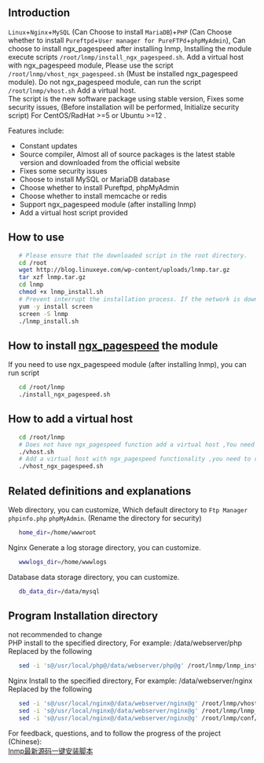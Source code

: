 ## Introduction

   `Linux`+`Nginx`+`MySQL` (Can Choose to install `MariaDB`)+`PHP` (Can Choose whether to install `Pureftpd`+`User manager for PureFTPd`+`phpMyAdmin`), Can choose to install ngx_pagespeed after installing lnmp, Installing the module execute scripts `/root/lnmp/install_ngx_pagespeed.sh`. Add a virtual host with ngx_pagespeed module, Please use the script `/root/lnmp/vhost_ngx_pagespeed.sh` (Must be installed ngx_pagespeed module). Do not ngx_pagespeed module, can run the script `/root/lnmp/vhost.sh` Add a virtual host. <br /> 
   The script is the new software package using stable version, Fixes some security issues, (Before installation will be performed, Initialize security script) For CentOS/RadHat >=5 or Ubuntu >=12 .<br />

   Features include:
- Constant updates 
- Source compiler, Almost all of source packages is the latest stable version and downloaded from the official website
- Fixes some security issues 
- Choose to install MySQL or MariaDB database 
- Choose whether to install Pureftpd, phpMyAdmin 
- Choose whether to install memcache or redis
- Support ngx_pagespeed module (after installing lnmp)
- Add a virtual host script provided 

## How to use 

```bash
   # Please ensure that the downloaded script in the root directory.
   cd /root
   wget http://blog.linuxeye.com/wp-content/uploads/lnmp.tar.gz
   tar xzf lnmp.tar.gz
   cd lnmp
   chmod +x lnmp_install.sh
   # Prevent interrupt the installation process. If the network is down, you can execute commands `srceen -r lnmp` network reconnect the installation window.
   yum -y install screen
   screen -S lnmp
   ./lnmp_install.sh
```

## How to install [ngx_pagespeed](https://github.com/pagespeed/ngx_pagespeed) the module 
   If you need to use ngx_pagespeed module (after installing lnmp), you can run script
```bash
   cd /root/lnmp
   ./install_ngx_pagespeed.sh
```

## How to add a virtual host

```bash
   cd /root/lnmp
   # Does not have ngx_pagespeed function add a virtual host ,You need to run
   ./vhost.sh
   # Add a virtual host with ngx_pagespeed functionality ,you need to run (must be installed ngx_pagespeed)
   ./vhost_ngx_pagespeed.sh
```

## Related definitions and explanations

   Web directory, you can customize, Which default directory to `Ftp Manager` `phpinfo.php` `phpMyAdmin`. (Rename the directory for security)
```bash
   home_dir=/home/wwwroot
```
   Nginx Generate a log storage directory, you can customize.
```bash
   wwwlogs_dir=/home/wwwlogs 
```
   Database data storage directory, you can customize.
```bash
   db_data_dir=/data/mysql
```

## Program Installation directory
   not recommended to change <br />
   PHP install to the specified directory, For example: /data/webserver/php <br />
   Replaced by the following
```bash
   sed -i 's@/usr/local/php@/data/webserver/php@g' /root/lnmp/lnmp_install.sh
```

   Nginx Install to the specified directory, For example: /data/webserver/nginx <br /> 
   Replaced by the following
```bash
   sed -i 's@/usr/local/nginx@/data/webserver/nginx@g' /root/lnmp/vhost.sh
   sed -i 's@/usr/local/nginx@/data/webserver/nginx@g' /root/lnmp/lnmp_install.sh
   sed -i 's@/usr/local/nginx@/data/webserver/nginx@g' /root/lnmp/conf/Nginx-init-*
```

   For feedback, questions, and to follow the progress of the project (Chinese): <br />
   [lnmp最新源码一键安装脚本](http://blog.linuxeye.com/31.html)
